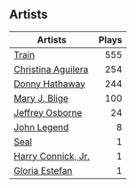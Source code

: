 ## Artists
Artists | Plays 
----- | -----: 
[Train](/artists/train-90187) | 555
[Christina Aguilera](/artists/christina-aguilera-34786) | 254
[Donny Hathaway](/artists/donny-hathaway-58582) | 244
[Mary J. Blige](/artists/mary-j-blige-39258) | 100
[Jeffrey Osborne](/artists/jeffrey-osborne-40238) | 24
[John Legend](/artists/john-legend-36643) | 8
[Seal](/artists/seal-7070) | 1
[Harry Connick, Jr.](/artists/harry-connick-jr-41411) | 1
[Gloria Estefan](/artists/gloria-estefan-31888) | 1

